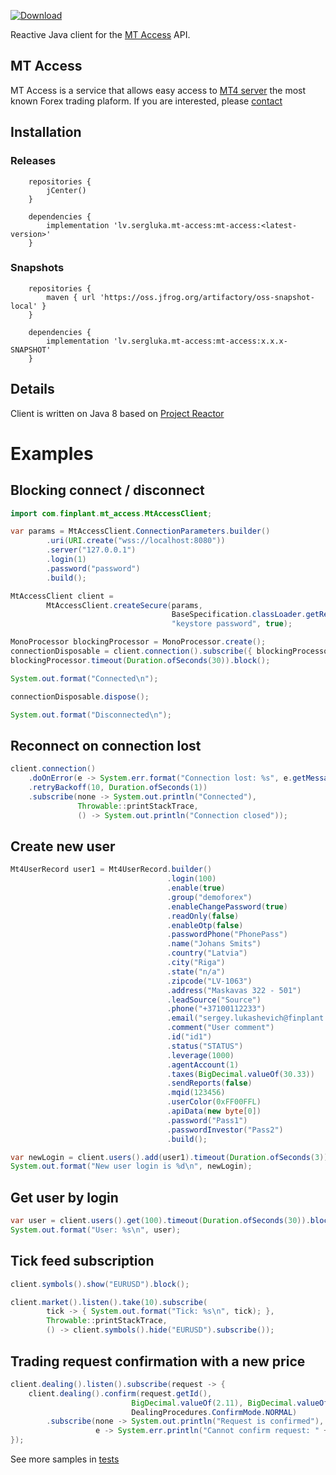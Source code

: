 [ ![Download](https://api.bintray.com/packages/sergluka/maven/mt-access/images/download.svg?version=1.0.0) ](https://bintray.com/sergluka/maven/mt-access/1.0.0/link)

Reactive Java client for the [MT Access](https://sergeylukashevich.github.io/mt-access-doc) API.

## MT Access

MT Access is a service that allows easy access to [MT4 server](https://www.metatrader4.com/en/brokers/api) 
the most known Forex trading plaform. If you are interested, please [contact](mailto:sergey.lukashevich@finplant.com?subject=MT%20Access)

## Installation

### Releases

        repositories {
            jCenter()
        }
        
        dependencies {
            implementation 'lv.sergluka.mt-access:mt-access:<latest-version>'
        }

### Snapshots

        repositories {
            maven { url 'https://oss.jfrog.org/artifactory/oss-snapshot-local' }
        }
        
        dependencies {
            implementation 'lv.sergluka.mt-access:mt-access:x.x.x-SNAPSHOT'
        }

## Details

Client is written on Java 8 based on [Project Reactor](https://projectreactor.io/)

# Examples

## Blocking connect / disconnect

```java
import com.finplant.mt_access.MtAccessClient;

var params = MtAccessClient.ConnectionParameters.builder()
        .uri(URI.create("wss://localhost:8080"))
        .server("127.0.0.1")
        .login(1)
        .password("password")
        .build();

MtAccessClient client = 
        MtAccessClient.createSecure(params,
                                    BaseSpecification.classLoader.getResourceAsStream("keystore.jks"),
                                    "keystore password", true);

MonoProcessor blockingProcessor = MonoProcessor.create();
connectionDisposable = client.connection().subscribe({ blockingProcessor.onNext(true) })
blockingProcessor.timeout(Duration.ofSeconds(30)).block();

System.out.format("Connected\n");

connectionDisposable.dispose();

System.out.format("Disconnected\n");
```

## Reconnect on connection lost

```java
client.connection()
    .doOnError(e -> System.err.format("Connection lost: %s", e.getMessage()))
    .retryBackoff(10, Duration.ofSeconds(1))
    .subscribe(none -> System.out.println("Connected"),
               Throwable::printStackTrace,
               () -> System.out.println("Connection closed"));
```

## Create new user
```java
Mt4UserRecord user1 = Mt4UserRecord.builder()
                                   .login(100)
                                   .enable(true)
                                   .group("demoforex")
                                   .enableChangePassword(true)
                                   .readOnly(false)
                                   .enableOtp(false)
                                   .passwordPhone("PhonePass")
                                   .name("Johans Smits")
                                   .country("Latvia")
                                   .city("Riga")
                                   .state("n/a")
                                   .zipcode("LV-1063")
                                   .address("Maskavas 322 - 501")
                                   .leadSource("Source")
                                   .phone("+37100112233")
                                   .email("sergey.lukashevich@finplant.com")
                                   .comment("User comment")
                                   .id("id1")
                                   .status("STATUS")
                                   .leverage(1000)
                                   .agentAccount(1)
                                   .taxes(BigDecimal.valueOf(30.33))
                                   .sendReports(false)
                                   .mqid(123456)
                                   .userColor(0xFF00FFL)
                                   .apiData(new byte[0])
                                   .password("Pass1")
                                   .passwordInvestor("Pass2")
                                   .build();

var newLogin = client.users().add(user1).timeout(Duration.ofSeconds(3)).block();
System.out.format("New user login is %d\n", newLogin);

```

## Get user by login

```java
var user = client.users().get(100).timeout(Duration.ofSeconds(30)).block();
System.out.format("User: %s\n", user);

```

## Tick feed subscription

```java
client.symbols().show("EURUSD").block();

client.market().listen().take(10).subscribe(
        tick -> { System.out.format("Tick: %s\n", tick); },
        Throwable::printStackTrace,
        () -> client.symbols().hide("EURUSD").subscribe());
```

## Trading request confirmation with a new price

```java
client.dealing().listen().subscribe(request -> {
    client.dealing().confirm(request.getId(),
                           BigDecimal.valueOf(2.11), BigDecimal.valueOf(2.12),
                           DealingProcedures.ConfirmMode.NORMAL)
        .subscribe(none -> System.out.println("Request is confirmed"),
                   e -> System.err.println("Cannot confirm request: " + e.getMessage()));
});

```

See more samples in [tests](src/test-integration/groovy/com/finplant/mt_access_client/) 


